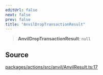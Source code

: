 ```yaml
---
editUrl: false
next: false
prev: false
title: "AnvilDropTransactionResult"
---
```


> **AnvilDropTransactionResult**: `null`

## Source

[packages/actions/src/anvil/AnvilResult.ts:17](https://github.com/evmts/tevm-monorepo/blob/main/packages/actions/src/anvil/AnvilResult.ts#L17)
